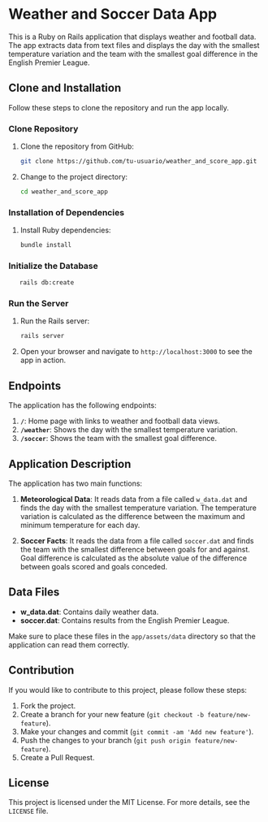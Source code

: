# Weather and Soccer Data App

This is a Ruby on Rails application that displays weather and football data. The app extracts data from text files and displays the day with the smallest temperature variation and the team with the smallest goal difference in the English Premier League.

## Clone and Installation

Follow these steps to clone the repository and run the app locally.

### Clone Repository

1. Clone the repository from GitHub:
   ```bash
   git clone https://github.com/tu-usuario/weather_and_score_app.git
   ```
2. Change to the project directory:
   ```bash
   cd weather_and_score_app
   ```

### Installation of Dependencies

1. Install Ruby dependencies:
   ```bash
   bundle install
   ```

### Initialize the Database

```bash
   rails db:create
```

### Run the Server

1. Run the Rails server:
   ```bash
   rails server
   ```
2. Open your browser and navigate to `http://localhost:3000` to see the app in action.

## Endpoints

The application has the following endpoints:

1. **`/`**: Home page with links to weather and football data views.
2. **`/weather`**: Shows the day with the smallest temperature variation.
3. **`/soccer`**: Shows the team with the smallest goal difference.

## Application Description

The application has two main functions:

1. **Meteorological Data**: It reads data from a file called `w_data.dat` and finds the day with the smallest temperature variation. The temperature variation is calculated as the difference between the maximum and minimum temperature for each day.

2. **Soccer Facts**: It reads the data from a file called `soccer.dat` and finds the team with the smallest difference between goals for and against. Goal difference is calculated as the absolute value of the difference between goals scored and goals conceded.

## Data Files

- **w_data.dat**: Contains daily weather data.
- **soccer.dat**: Contains results from the English Premier League.

Make sure to place these files in the `app/assets/data` directory so that the application can read them correctly.

## Contribution

If you would like to contribute to this project, please follow these steps:

1. Fork the project.
2. Create a branch for your new feature (`git checkout -b feature/new-feature`).
3. Make your changes and commit (`git commit -am 'Add new feature'`).
4. Push the changes to your branch (`git push origin feature/new-feature`).
5. Create a Pull Request.

## License

This project is licensed under the MIT License. For more details, see the `LICENSE` file.
